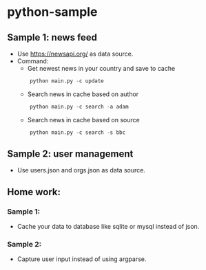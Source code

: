 # python-sample

## Sample 1: news feed

- Use https://newsapi.org/ as data source.
- Command:
    + Get newest news in your country and save to cache
    ```python
        python main.py -c update
    ```
    + Search news in cache based on author
    ```python
        python main.py -c search -a adam
    ```
    + Search news in cache based on source
    ```python
        python main.py -c search -s bbc
    ```

## Sample 2: user management

- Use users.json and orgs.json as data source.


## Home work:

### Sample 1:
- Cache your data to database like sqlite or mysql instead of json.

### Sample 2:
- Capture user input instead of using argparse.
